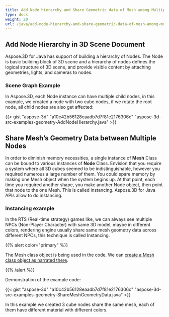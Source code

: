```yaml
---
title: Add Node hierarchy and Share Geometric data of Mesh among Multiple Nodes of 3D Scene
type: docs
weight: 20
url: /java/add-node-hierarchy-and-share-geometric-data-of-mesh-among-multiple-nodes-of-3d-scene/
---
```


## **Add Node Hierarchy in 3D Scene Document**
Aspose.3D for Java has support of building a hierarchy of Nodes. The Node is basic building block of 3D scene and a hierarchy of nodes defines the logical structure of 3D scene, and provide visible content by attaching geometries, lights, and cameras to nodes.
### **Scene Graph Example**

In Aspose.3D, each Node instance can have multiple child nodes, in this example, we created a node with two cube nodes, if we rotate the root node, all child nodes are also get affected:

{{< gist "aspose-3d" "a10c42b56128eaadb7d7f81e2176306c" "aspose-3d-src-examples-geometry-AddNodeHierarchy.java" >}}
## **Share Mesh’s Geometry Data between Multiple Nodes**
In order to diminish memory necessities, a single instance of **Mesh** Class can be bound to various instances of **Node** Class. Envision that you require a system where all 3D cubes seemed to be indistinguishable, however you required numerous a large number of them. You could spare memory by making one Mesh object when the system begins up. At that point, each time you required another shape, you make another Node object, then point that node to the one Mesh. This is called instancing. Aspose.3D for Java APIs allow to do instancing.
### **Instancing example**
In the RTS (Real-time strategy) games like, we can always see multiple NPCs (Non-Player Character) with same 3D model, maybe in different colors, rendering engine usually share same mesh geometry data across different NPCs, this technique is called Instancing.

{{% alert color="primary" %}} 

The Mesh class object is being used in the code. We can [create a Mesh class object as narrated there](https://docs.dynabic.com/display/3djava/Create+3D+Mesh+and+Scene).

{{% /alert %}} 

Demonstration of the example code:

{{< gist "aspose-3d" "a10c42b56128eaadb7d7f81e2176306c" "aspose-3d-src-examples-geometry-ShareMeshGeometryData.java" >}}


In this example we created 3 cube nodes share the same mesh, each of them have different material with different colors.

